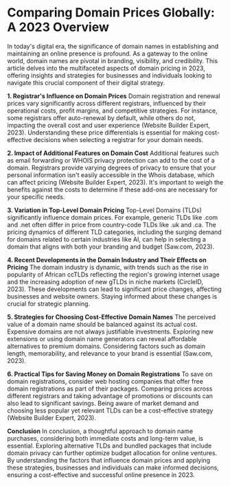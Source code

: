 # Comparing Domain Prices Globally: A 2023 Overview

In today's digital era, the significance of domain names in establishing and maintaining an online presence is profound. As a gateway to the online world, domain names are pivotal in branding, visibility, and credibility. This article delves into the multifaceted aspects of domain pricing in 2023, offering insights and strategies for businesses and individuals looking to navigate this crucial component of their digital strategy.

**1. Registrar's Influence on Domain Prices**
Domain registration and renewal prices vary significantly across different registrars, influenced by their operational costs, profit margins, and competitive strategies. For instance, some registrars offer auto-renewal by default, while others do not, impacting the overall cost and user experience (Website Builder Expert, 2023). Understanding these price differentials is essential for making cost-effective decisions when selecting a registrar for your domain needs.

**2. Impact of Additional Features on Domain Cost**
Additional features such as email forwarding or WHOIS privacy protection can add to the cost of a domain. Registrars provide varying degrees of privacy to ensure that your personal information isn't easily accessible in the Whois database, which can affect pricing (Website Builder Expert, 2023). It's important to weigh the benefits against the costs to determine if these add-ons are necessary for your specific needs.

**3. Variation in Top-Level Domain Pricing**
Top-Level Domains (TLDs) significantly influence domain prices. For example, generic TLDs like .com and .net often differ in price from country-code TLDs like .uk and .ca. The pricing dynamics of different TLD categories, including the surging demand for domains related to certain industries like AI, can help in selecting a domain that aligns with both your branding and budget (Saw.com, 2023).

**4. Recent Developments in the Domain Industry and Their Effects on Pricing**
The domain industry is dynamic, with trends such as the rise in popularity of African ccTLDs reflecting the region's growing internet usage and the increasing adoption of new gTLDs in niche markets (CircleID, 2023). These developments can lead to significant price changes, affecting businesses and website owners. Staying informed about these changes is crucial for strategic planning.

**5. Strategies for Choosing Cost-Effective Domain Names**
The perceived value of a domain name should be balanced against its actual cost. Expensive domains are not always justifiable investments. Exploring new extensions or using domain name generators can reveal affordable alternatives to premium domains. Considering factors such as domain length, memorability, and relevance to your brand is essential (Saw.com, 2023).

**6. Practical Tips for Saving Money on Domain Registrations**
To save on domain registrations, consider web hosting companies that offer free domain registrations as part of their packages. Comparing prices across different registrars and taking advantage of promotions or discounts can also lead to significant savings. Being aware of market demand and choosing less popular yet relevant TLDs can be a cost-effective strategy (Website Builder Expert, 2023).

**Conclusion**
In conclusion, a thoughtful approach to domain name purchases, considering both immediate costs and long-term value, is essential. Exploring alternative TLDs and bundled packages that include domain privacy can further optimize budget allocation for online ventures. By understanding the factors that influence domain prices and applying these strategies, businesses and individuals can make informed decisions, ensuring a cost-effective and successful online presence in 2023.

